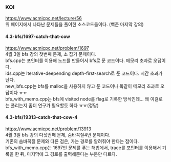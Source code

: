 ### KOI
https://www.acmicpc.net/lecture/56    
위 페이지에서 나타난 문제들을 풀이한 소스코드들이다.
(백준 마지막 강의)

#### 4.3-bfs/1697-catch-that-cow
https://www.acmicpc.net/problem/1697    
4월 3일 bfs 강의 첫번째 문제, 소 잡기 문제이다.    
bfs.cpp는 포인터를 이용해 노드를 만들어서 bfs로 푼 코드이다. 메모리 초과로 오답이다.    
ids.cpp는 Iterative-deepending depth-first-search로 푼 코드이다. 시간 초과가 난다.    
new_bfs.cpp는 bfs를 malloc을 사용하지 않고 푼 코드이나 똑같이 메모리 초과로 오답이다 ㅠㅠ    
bfs_with_memo.cpp는 bfs에 visited node를 flag로 기록한 방식인데... 왜 이걸로는 풀리는지 좀더 연구가 필요할듯 하다 ㅠㅠ(정답)

#### 4.3-bfs/19313-catch-that-cow-4
https://www.acmicpc.net/problem/13913     
4월 3일 bfs 강의 다섯번째 문제, 숨바꼭질4번 문제이다.    
기존의 숨바꼭질 문제와 다른 점은, 가는 경로를 알려줘야 한다는 점이다.    
bfs_with_memo.cpp는 1697번 문제를 푸는 해법에서, trace를 포인터를 이용해서 기록을 한 뒤, 마지막에 그 경로를 출력해준다는 부분만 다르다.    